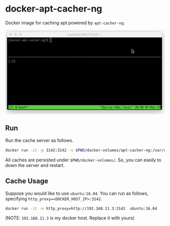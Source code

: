 # docker-apt-cacher-ng
Docker image for caching apt powered by `apt-cacher-ng`.

![docker-apt-cacher-ng demo](demo-images/use-cache.gif)

## Run

Run the cache server as follows.

```bash
docker run -it -p 3142:3142 -v $PWD/docker-volumes/apt-cacher-ng:/var/cache/apt-cacher-ng cache
```

All caches are persisted under `$PWD/docker-volumes/`. So, you can easily to down the server and restart.


## Cache Usage

Suppose you would like to use `ubuntu:16.04`. You can run as follows, specifying `http_proxy=<DOCKER_HOST_IP>:3142`.

```bash
docker run -it -e http_proxy=http://192.168.11.3:3142  ubuntu:16.04
```
(NOTE: `192.168.11.3` is my docker host. Replace it with yours)

